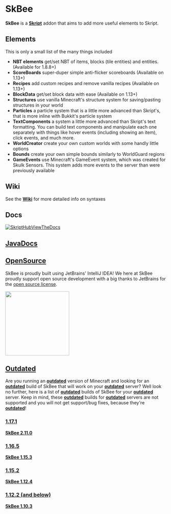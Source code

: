 # SkBee

**SkBee** is a [**Skript**](https://github.com/SkriptLang/Skript) addon that aims to add more useful elements to Skript.

## Elements
This is only a small list of the many things included
- **NBT elements** get/set NBT of items, blocks (tile entities) and entities. (Available for 1.8.8+)
- **ScoreBoards** super-duper simple anti-flicker scoreboards (Available on 1.13+)
- **Recipes** add custom recipes and remove vanilla recipes (Available on 1.13+)
- **BlockData** get/set block data with ease (Available on 1.13+)
- **Structures** use vanilla Minecraft's structure system for saving/pasting structures in your world
- **Particles** a particle system that is a little more advanced than Skript's, that is more inline with Bukkit's particle system
- **TextComponents** a system a little more advanced than Skript's text formatting. You can build text components and manipulate each one separately with things like hover events (including showing an item), click events, and much more.
- **WorldCreator** create your own custom worlds with some handly little options
- **Bounds** create your own simple bounds similarly to WorldGuard regions
- **GameEvents** use Minecraft's GameEvent system, which was created for Skulk Sensors. This system adds more events to the server than were previously available

## Wiki
See the [**Wiki**](https://github.com/ShaneBeee/SkBee/wiki) for more detailed info on syntaxes

## Docs
[![SkriptHubViewTheDocs](http://skripthub.net/static/addon/ViewTheDocsButton.png)](http://skripthub.net/docs/?addon=SkBee)

## [**JavaDocs**](https://shanebeee.github.io/docs/SkBee/)

## <ins>OpenSource</ins>
SkBee is proudly built using JetBrains' IntelliJ IDEA!
We here at SkBee proudly support open source development with a big thanks to JetBrains for the [open source license](https://jb.gg/OpenSourceSupport).

<img src="https://resources.jetbrains.com/storage/products/company/brand/logos/jb_beam.png" width="200">

## <ins>Outdated</ins>
Are you running an <ins>**outdated**</ins> version of Minecraft and looking for an <ins>**outdated**</ins> build of SkBee that will work on your <ins>**outdated**</ins> server? Well look no further, here is a list of <ins>**outdated**</ins> builds of SkBee for your <ins>**outdated**</ins> server.
Keep in mind, these <ins>**outdated**</ins> builds for <ins>**outdated**</ins> servers are not supported and you will not get support/bug fixes, because they're <ins>**outdated**</ins>!

### <ins>1.17.1</ins>
[**SkBee 2.11.0**](https://github.com/ShaneBeee/SkBee/releases/tag/2.11.0)
### <ins>1.16.5</ins>
[**SkBee 1.15.3**](https://github.com/ShaneBeee/SkBee/releases/tag/1.15.3)
### <ins>1.15.2</ins>
[**SkBee 1.12.4**](https://github.com/ShaneBeee/SkBee/releases/tag/1.12.4)
### <ins>1.12.2 (and below)</ins>
[**SkBee 1.10.3**](https://github.com/ShaneBeee/SkBee/releases/tag/1.10.3)
